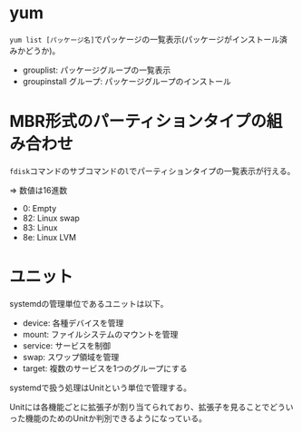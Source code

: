 # yum

`yum list [パッケージ名]`でパッケージの一覧表示(パッケージがインストール済みかどうか)。

- grouplist: パッケージグループの一覧表示
- groupinstall グループ: パッケージグループのインストール

# MBR形式のパーティションタイプの組み合わせ

`fdisk`コマンドのサブコマンドの`l`でパーティションタイプの一覧表示が行える。

=> 数値は16進数

- 0: Empty
- 82: Linux swap
- 83: Linux
- 8e: Linux LVM

# ユニット

systemdの管理単位であるユニットは以下。

- device: 各種デバイスを管理
- mount: ファイルシステムのマウントを管理
- service: サービスを制御
- swap: スワップ領域を管理
- target: 複数のサービスを1つのグループにする

systemdで扱う処理はUnitという単位で管理する。

Unitには各機能ごとに拡張子が割り当てられており、拡張子を見ることでどういった機能のためのUnitか判別できるようになっている。

